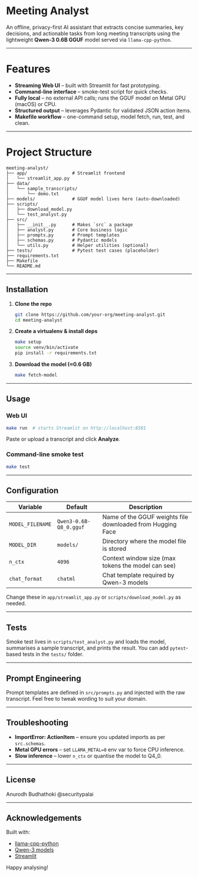#  Meeting Analyst

An offline, privacy-first AI assistant that extracts concise summaries, key decisions, and actionable tasks from long meeting transcripts using the lightweight **Qwen-3 0.6B GGUF** model served via `llama-cpp-python`.

---

# Features

* **Streaming Web UI** – built with Streamlit for fast prototyping.
* **Command-line interface** – smoke-test script for quick checks.
* **Fully local** – no external API calls; runs the GGUF model on Metal GPU (macOS) or CPU.
* **Structured output** – leverages Pydantic for validated JSON action items.
* **Makefile workflow** – one-command setup, model fetch, run, test, and clean.

---

# Project Structure

```
meeting-analyst/
├── app/                 # Streamlit frontend
│   └── streamlit_app.py
├── data/
│   └── sample_transcripts/
│       └── demo.txt
├── models/              # GGUF model lives here (auto-downloaded)
├── scripts/
│   ├── download_model.py
│   └── test_analyst.py
├── src/
│   ├── __init__.py      # Makes `src` a package
│   ├── analyst.py       # Core business logic
│   ├── prompts.py       # Prompt templates
│   ├── schemas.py       # Pydantic models
│   └── utils.py         # Helper utilities (optional)
├── tests/               # Pytest test cases (placeholder)
├── requirements.txt
├── Makefile
└── README.md
```

---

## Installation

1. **Clone the repo**
   ```bash
   git clone https://github.com/your-org/meeting-analyst.git
   cd meeting-analyst
   ```
2. **Create a virtualenv & install deps**
   ```bash
   make setup
   source venv/bin/activate
   pip install -r requirements.txt
   ```
3. **Download the model (≈0.6 GB)**
   ```bash
   make fetch-model
   ```

---

##  Usage

### Web UI
```bash
make run  # starts Streamlit on http://localhost:8501
```
Paste or upload a transcript and click **Analyze**.

### Command-line smoke test
```bash
make test
```

---

## Configuration

| Variable          | Default                | Description                                                                     |
|-------------------|------------------------|---------------------------------------------------------------------------------|
| `MODEL_FILENAME`  | `Qwen3-0.6B-Q8_0.gguf` | Name of the GGUF weights file downloaded from Hugging Face                      |
| `MODEL_DIR`       | `models/`              | Directory where the model file is stored                                        |
| `n_ctx`           | `4096`                 | Context window size (max tokens the model can see)                              |
| `chat_format`     | `chatml`               | Chat template required by Qwen-3 models                                         |

Change these in `app/streamlit_app.py` or `scripts/download_model.py` as needed.

---

##  Tests

Smoke test lives in `scripts/test_analyst.py` and loads the model, summarises a sample transcript, and prints the result. You can add `pytest`-based tests in the `tests/` folder.

---

##  Prompt Engineering

Prompt templates are defined in `src/prompts.py` and injected with the raw transcript. Feel free to tweak wording to suit your domain.

---

##  Troubleshooting

* **ImportError: ActionItem** – ensure you updated imports as per `src.schemas`.
* **Metal GPU errors** – set `LLAMA_METAL=0` env var to force CPU inference.
* **Slow inference** – lower `n_ctx` or quantise the model to Q4_0.

---

##  License

Anurodh Budhathoki @securitypalai

---

## Acknowledgements

Built with:
* [llama-cpp-python](https://github.com/abetlen/llama-cpp-python)
* [Qwen-3 models](https://huggingface.co/Qwen)
* [Streamlit](https://streamlit.io)

Happy analysing!